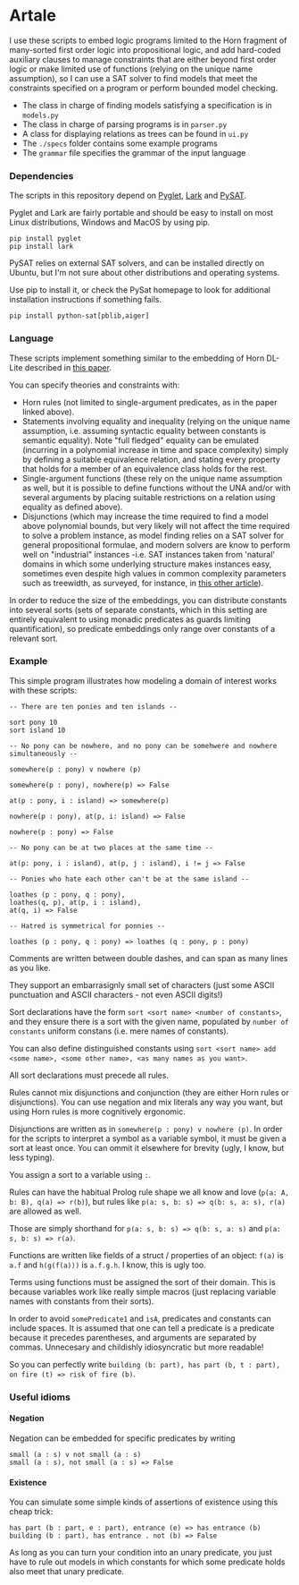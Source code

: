 # Artale

I use these scripts to embed logic programs limited to the Horn fragment of
many-sorted first order logic into propositional logic, and add
hard-coded auxiliary clauses to manage constraints that are either beyond
first order logic or make limited use of functions (relying on the unique
name assumption), so I can use a SAT solver to find models that meet the constraints
specified on a program or perform bounded model checking.

- The class in charge of finding models satisfying a specification is in `models.py` 
- The class in charge of parsing programs is in `parser.py`
- A class for displaying relations as trees can be found in `ui.py`
- The `./specs` folder contains some example programs
- The `grammar` file specifies the grammar of the input language

### Dependencies
The scripts in this repository depend on [Pyglet](http://pyglet.org), [Lark](https://github.com/lark-parser/lark)
and [PySAT](https://pysathq.github.io/). 

Pyglet and Lark are fairly portable and should be easy to install on most Linux distributions, Windows and MacOS by using pip.

```
pip install pyglet
pip install lark
```

PySAT relies on external SAT solvers, and can be installed directly on Ubuntu, but I'm not sure about other distributions
and operating systems.

Use pip to install it, or check the PySat homepage to look for additional installation instructions if something fails.

```
pip install python-sat[pblib,aiger]
```

### Language

These scripts implement something similar to the embedding of Horn DL-Lite described in [this paper](https://arxiv.org/abs/1401.3487).

You can specify theories and constraints with:

- Horn rules (not limited to single-argument predicates, as in the paper linked above).
- Statements involving equality and inequality (relying on the unique name assumption, i.e. assuming syntactic equality
between constants is semantic equality). Note "full fledged" equality can be emulated (incurring in a polynomial
increase in time and space complexity) simply by defining a suitable equivalence relation, and
stating every property that holds for a member of an equivalence class holds for the rest.
- Single-argument functions (these rely on the unique name assumption as well, but it is possible to
define functions without the UNA and/or with several arguments by placing suitable restrictions on a relation using equality as
defined above).
- Disjunctions (which may increase the time required to find a model above polynomial bounds, but
very likely will not affect the time required to solve a problem instance, as model finding relies
on a SAT solver for general propositional formulae, and modern solvers are know to perform well on
"industrial" instances -i.e. SAT instances taken from 'natural' domains in which some underlying
structure makes instances easy, sometimes even despite high values in common complexity
parameters such as treewidth, as surveyed, for instance, in [this other article](https://www.microsoft.com/en-us/research/publication/treewidth-in-industrial-sat-benchmarks/)).

In order to reduce the size of the embeddings, you can distribute constants into several sorts (sets of separate constants, which in
this setting are entirely equivalent to using monadic predicates as guards limiting quantification), so predicate embeddings only
range over constants of a relevant sort.

### Example

This simple program illustrates how modeling a domain of interest works with these scripts:

```
-- There are ten ponies and ten islands --

sort pony 10
sort island 10

-- No pony can be nowhere, and no pony can be somehwere and nowhere simultaneously --

somewhere(p : pony) v nowhere (p)

somewhere(p : pony), nowhere(p) => False

at(p : pony, i : island) => somewhere(p)

nowhere(p : pony), at(p, i: island) => False

nowhere(p : pony) => False

-- No pony can be at two places at the same time --

at(p: pony, i : island), at(p, j : island), i != j => False

-- Ponies who hate each other can't be at the same island --

loathes (p : pony, q : pony),
loathes(q, p), at(p, i : island),
at(q, i) => False

-- Hatred is symmetrical for ponnies --

loathes (p : pony, q : pony) => loathes (q : pony, p : pony)
```

Comments are written between double dashes, and can span as many lines as you like.

They support an embarrasignly small set of characters (just some ASCII
punctuation and ASCII characters - not even ASCII digits!)

Sort declarations have the form `sort <sort name> <number of constants>`, and they
ensure there is a sort with the given name, populated by `number of constants` uniform constans (i.e. mere
names of constants).

You can also define distinguished constants using `sort <sort name> add <some name>, <some other name>, <as many names as you want>`.

All sort declarations must precede all rules.

Rules cannot mix disjunctions and conjunction (they are either Horn rules or disjunctions).
You can use negation and mix literals any way you want, but using Horn rules is more cognitively
ergonomic.

Disjunctions are written as in `somewhere(p : pony) v nowhere (p)`. In order for 
the scripts to interpret a symbol as a variable symbol, it must be given a sort at
least once. You can ommit it elsewhere for brevity (ugly, I know, but less typing).

You assign a sort to a variable using `:`.

Rules can have the habitual Prolog rule shape we all know and love (`p(a: A, b: B), q(a) => r(b)`),
but rules like `p(a: s, b: s) => q(b: s, a: s), r(a)` are allowed as well.

Those are simply shorthand for `p(a: s, b: s) => q(b: s, a: s)` and `p(a: s, b: s) => r(a)`.

Functions are written like fields of a struct / properties of an object: `f(a)` is `a.f` and
`h(g(f(a)))` is `a.f.g.h`. I know, this is ugly too.

Terms using functions must be assigned the sort of their domain. This is because variables
work like really simple macros (just replacing variable names with constants from their sorts).

In order to avoid `somePredicate1` and `isA`, predicates and constants can include spaces.
It is assumed that one can tell a predicate is a predicate because it precedes parentheses,
and arguments are separated by commas. Unnecesary and childishly idiosyncratic but more readable!

So you can perfectly write `building (b: part), has part (b, t : part), on fire (t) => risk of fire (b)`.

### Useful idioms

#### Negation

Negation can be embedded for specific predicates by writing

```
small (a : s) v not small (a : s)
small (a : s), not small (a : s) => False
```

#### Existence

You can simulate some simple kinds of assertions of existence using this cheap trick:

```
has part (b : part, e : part), entrance (e) => has entrance (b)
building (b : part), has entrance . not (b) => False
```

As long as you can turn your condition into an unary predicate, you just have to
rule out models in which constants for which some predicate holds also meet that unary predicate.
